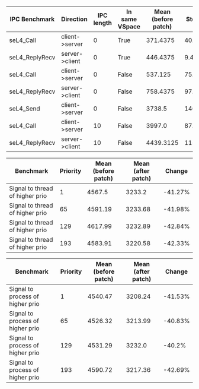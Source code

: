 |IPC Benchmark|Direction|IPC length|In same VSpace|Mean (before patch)|Stddev (before patch)|Mean(after patch)|Stddev (after patch)|Change|
|-------------|---------|----------|--------------|-------------------|---------------------|-----------------|--------------------|------|
|seL4_Call|client->server|0|True|371.4375|40.980483159670044|363.5625|26.861372513952695|-2.17%|
|seL4_ReplyRecv|server->client|0|True|446.4375|9.476286192385707|447.375|10.40512694140089|0.21%|
|seL4_Call|client->server|0|False|537.125|75.50187635637496|520.0625|9.132360045464699|-3.28%|
|seL4_ReplyRecv|server->client|0|False|758.4375|97.56399609145443|615.75|13.759844960366863|-23.17%|
|seL4_Send|client->server|0|False|3738.5|146.30105946301276|3164.625|111.66019881766287|-18.13%|
|seL4_Call|client->server|10|False|3997.0|87.69720634090918|3551.4375|148.66091169728062|-12.55%|
|seL4_ReplyRecv|server->client|10|False|4439.3125|115.65264084029094|3578.5|42.82522621072771|-24.06%|


|Benchmark|Priority|Mean (before patch)|Mean (after patch)|Change|
|---------|----|-----------------|----------------|------|
|Signal to thread of higher prio|1|4567.5|3233.2|-41.27%|
|Signal to thread of higher prio|65|4591.19|3233.68|-41.98%|
|Signal to thread of higher prio|129|4617.99|3232.89|-42.84%|
|Signal to thread of higher prio|193|4583.91|3220.58|-42.33%|


|Benchmark|Priority|Mean (before patch)|Mean (after patch)|Change|
|---------|----|-----------------|----------------|------|
|Signal to process of higher prio|1|4540.47|3208.24|-41.53%|
|Signal to process of higher prio|65|4526.32|3213.99|-40.83%|
|Signal to process of higher prio|129|4531.29|3232.0|-40.2%|
|Signal to process of higher prio|193|4590.72|3217.36|-42.69%|


